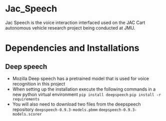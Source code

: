 # Jac_Speech
Jac Speech is the voice interaction interfaced used on the JAC Cart autonomous vehicle research project being conducted at JMU.

# Dependencies and Installations

## Deep speech
- Mozilla Deep speech has a pretrained model that is used for voice recognition in this project
- When setting up the installation execute the following commands in a new python virtual environment
`pip install deepspeech`
`pip install -r requirements`
- You will also need to download two files from the deepspeech repository
`deepspeech-0.9.3-models.pbmm`
`deepspeech-0.9.3-models.scorer`